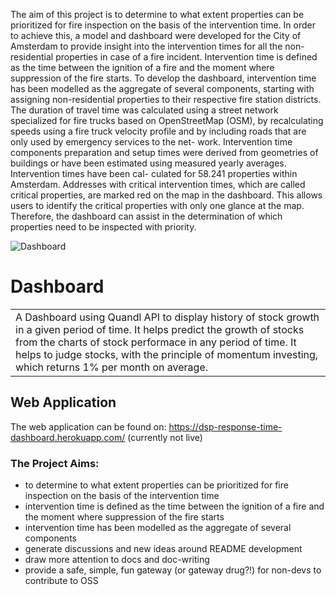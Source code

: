 The aim of this project is to determine to what extent properties can be prioritized for fire inspection on the basis of the intervention time. In order to achieve this, a model and dashboard were developed for the City of Amsterdam to provide insight into the intervention times for all the non-residential properties in case of a fire incident. Intervention time is defined as the time between the ignition of a fire and the moment where suppression of the fire starts. To develop the dashboard, intervention time has been modelled as the aggregate of several components, starting with assigning non-residential properties to their respective fire station districts. The duration of travel time was calculated using a street network specialized for fire trucks based on OpenStreetMap (OSM), by recalculating speeds using a fire truck velocity profile and by including roads that are only used by emergency services to the net- work. Intervention time components preparation and setup times were derived from geometries of buildings or have been estimated using measured yearly averages. Intervention times have been cal- culated for 58.241 properties within Amsterdam. Addresses with critical intervention times, which are called critical properties, are marked red on the map in the dashboard. This allows users to identify the critical properties with only one glance at the map. Therefore, the dashboard can assist in the determination of which properties need to be inspected with priority.


![Dashboard](https://user-images.githubusercontent.com/51342082/113048770-303e0600-91a3-11eb-9324-4b74935b2c0d.png)

# Dashboard
<table>
<tr>
<td>
  A Dashboard using Quandl API to display history of stock growth in a given period of time. It helps predict the growth of stocks from the  charts of stock performace in any period of time. It helps to judge stocks, with the principle of momentum investing, which returns 1% per month on average.
</td>
</tr>
</table>


## Web Application
The web application can be found on:  https://dsp-response-time-dashboard.herokuapp.com/ (currently not live)


### The Project Aims:
- to determine to what extent properties can be prioritized for fire inspection on the basis of the intervention time
- intervention time is defined as the time between the ignition of a fire and the moment where suppression of the fire starts
- intervention time has been modelled as the aggregate of several components
- generate discussions and new ideas around README development
- draw more attention to docs and doc-writing
- provide a safe, simple, fun gateway (or gateway drug?!) for non-devs to contribute to OSS
